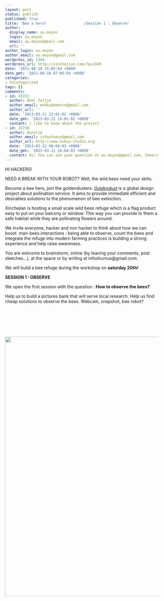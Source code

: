 ```yaml
---
layout: post
status: publish
published: true
title: 'Bee a hero!                 /Session 1 : Observe'
author:
  display_name: au.moyon
  login: au.moyon
  email: au.moyon@gmail.com
  url: ''
author_login: au.moyon
author_email: au.moyon@gmail.com
wordpress_id: 1349
wordpress_url: http://xinchejian.com/?p=1349
date: '2011-08-18 15:05:04 +0800'
date_gmt: '2011-08-18 07:05:04 +0800'
categories:
- Uncategorized
tags: []
comments:
- id: 15722
  author: Abel Tattje
  author_email: mekkademeern@gmail.com
  author_url: ''
  date: '2013-03-11 22:01:02 +0800'
  date_gmt: '2013-03-11 14:01:02 +0800'
  content: i like to know about the project
- id: 15730
  author: Aurelie
  author_email: infoshumus@gmail.com
  author_url: http://www.humus-studio.org
  date: '2013-03-12 00:04:03 +0800'
  date_gmt: '2013-03-11 16:04:03 +0800'
  content: Hi! You can ask your question at au.moyon@gmail.com, Cheers, Lili.
---
```

<p>HI HACKERS!</p>
<p>NEED A BREAK WITH YOUR ROBOT? Well, the wild bees need your skills.</p>
<p>Become a bee hero, join the goldendusters.&nbsp;<em><a href="http://goldensdusters.com">Goldendust</a> </em>is a global design project about pollination service. It aims to provide immediate efficient and desirables solutions to the phenomenon of bee&nbsp;extinction.</p>
<p>Xinchejian is hosting a small scale wild bees refuge which is a flag product easy to put on your balcony or window. This way you can provide to them a safe habitat while they are pollinating flowers around.</p>
<p>We invite everyone, hacker and non hacker to think about how we can boost &nbsp;man-bees interactions : being able to observe, count the bees and integrate the refuge into modern farming practices is building a strong experience and help raise awareness.</p>
<p>You are welcome to brainstorm, online (by leaving your comments, post sketches...), at the space or by writing at infoshumus@gmail.com.</p>
<p>We will build a bee refuge during the workshop on <strong>saturday 20th!</strong></p>
<p><strong>SESSION 1 : OBSERVE</strong></p>
<p>We open the first session with the question : <strong>How to observe the bees?</strong></p>
<p><strong> </strong>Help us to build a pictures bank that will serve local research. Help us find cheap solutions to observe the bees. Webcam, snapshot, bee robot?</p>
<p><strong><br />
</strong></p>
<p>&nbsp;</p>
<p>&nbsp;</p>
<p><img class="alignnone size-full wp-image-1388" src="http://xinchejian.com/wp-content/uploads/2011/08/Bee-refuge-hacking-OBSERVE8-e1313652776229.jpg" alt="" width="600" height="848" /></p>
<p><!--:--></p>

